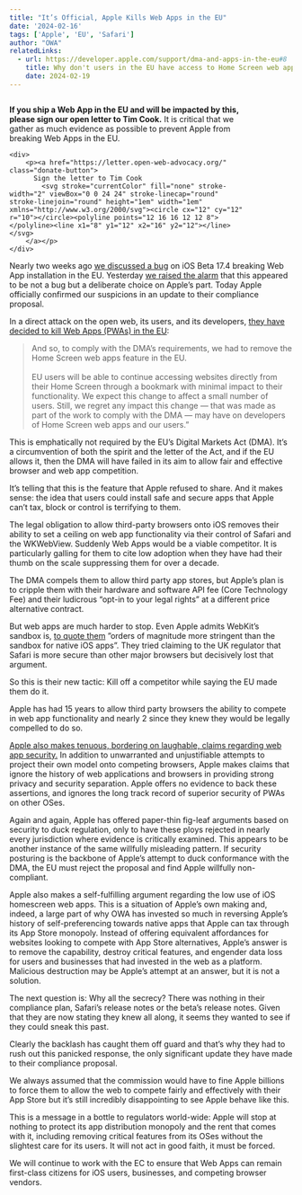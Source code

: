 ```yaml
---
title: "It’s Official, Apple Kills Web Apps in the EU"
date: '2024-02-16'
tags: ['Apple', 'EU', 'Safari']
author: "OWA"
relatedLinks:
  - url: https://developer.apple.com/support/dma-and-apps-in-the-eu#8
    title: Why don't users in the EU have access to Home Screen web apps?
    date: 2024-02-19
---
```


<div class="prom-banner" style="max-width: 30em;">
    <p class="x-illustration"><img src="/images/owa-home-logo.svg" alt="" /></p>
    <p><strong>If you ship a Web App in the EU and will be impacted by this, please sign our open letter to Tim Cook.</strong> It is critical that we gather as much evidence as possible to prevent Apple from breaking Web Apps in the EU.</p>

    <div>
        <p><a href="https://letter.open-web-advocacy.org/" class="donate-button">
          Sign the letter to Tim Cook
            <svg stroke="currentColor" fill="none" stroke-width="2" viewBox="0 0 24 24" stroke-linecap="round" stroke-linejoin="round" height="1em" width="1em" xmlns="http://www.w3.org/2000/svg"><circle cx="12" cy="12" r="10"></circle><polyline points="12 16 16 12 12 8"></polyline><line x1="8" y1="12" x2="16" y2="12"></line></svg>
        </a></p>
    </div>
</div>

Nearly two weeks ago [we discussed a bug](https://open-web-advocacy.org/blog/did-apple-just-break-web-apps-in-ios17.4-beta-eu/) on iOS Beta 17.4 breaking Web App installation in the EU. Yesterday [we raised the alarm](https://open-web-advocacy.org/blog/apple-on-course-to-break-all-web-apps-in-eu-within-20-days/) that this appeared to be not a bug but a deliberate choice on Apple’s part. Today Apple officially confirmed our suspicions in an update to their compliance proposal.

In a direct attack on the open web, its users, and its developers, [they have decided to kill Web Apps (PWAs) in the EU](https://developer.apple.com/support/dma-and-apps-in-the-eu#8):

> And so, to comply with the DMA’s requirements, we had to remove the Home Screen web apps feature in the EU.<br><br>
> EU users will be able to continue accessing websites directly from their Home Screen through a bookmark with minimal impact to their functionality. We expect this change to affect a small number of users. Still, we regret any impact this change — that was made as part of the work to comply with the DMA — may have on developers of Home Screen web apps and our users.”

This is emphatically not required by the EU’s Digital Markets Act (DMA). It’s a circumvention of both the spirit and the letter of the Act, and if the EU allows it, then the DMA will have failed in its aim to allow fair and effective browser and web app competition.

It’s telling that this is the feature that Apple refused to share. And it makes sense: the idea that users could install safe and secure apps that Apple can’t tax, block or control is terrifying to them.

The legal obligation to allow third-party browsers onto iOS removes their ability to set a ceiling on web app functionality via their control of Safari and the WKWebView. Suddenly Web Apps would be a viable competitor. It is particularly galling for them to cite low adoption when they have had their thumb on the scale suppressing them for over a decade.

The DMA compels them to allow third party app stores, but Apple’s plan is to cripple them with their hardware and software API fee (Core Technology Fee) and their ludicrous “opt-in to your legal rights” at a different price alternative contract.

But web apps are much harder to stop. Even Apple admits WebKit’s sandbox is, [to quote them](https://assets.publishing.service.gov.uk/media/62277271d3bf7f158779fe39/Apple_11.3.22.pdf) ”orders of magnitude more stringent than the sandbox for native iOS apps”. They tried claiming to the UK regulator that Safari is more secure than other major browsers but decisively lost that argument.

So this is their new tactic: Kill off a competitor while saying the EU made them do it.

Apple has had 15 years to allow third party browsers the ability to compete in web app functionality and nearly 2 since they knew they would be legally compelled to do so.

[Apple also makes tenuous, bordering on laughable, claims regarding web app security.](https://developer.apple.com/support/dma-and-apps-in-the-eu#dev-qa:~:text=Why%20don%27t%20users%20in%20the%20EU%20have%20access%20to%20Home%20Screen%20web%20apps%3F) In addition to unwarranted and unjustifiable attempts to project their own model onto competing browsers, Apple makes claims that ignore the history of web applications and browsers in providing strong privacy and security separation. Apple offers no evidence to back these assertions, and ignores the long track record of superior security of PWAs on other OSes.

Again and again, Apple has offered paper-thin fig-leaf arguments based on security to duck regulation, only to have these ploys rejected in nearly every jurisdiction where evidence is critically examined. This appears to be another instance of the same willfully misleading pattern. If security posturing is the backbone of Apple’s attempt to duck conformance with the DMA, the EU must reject the proposal and find Apple willfully non-compliant.

Apple also makes a self-fulfilling argument regarding the low use of iOS homescreen web apps. This is a situation of Apple’s own making and, indeed, a large part of why OWA has invested so much in reversing Apple’s history of self-preferencing towards native apps that Apple can tax through its App Store monopoly. Instead of offering equivalent affordances for websites looking to compete with App Store alternatives, Apple’s answer is to remove the capability, destroy critical features, and engender data loss for users and businesses that had invested in the web as a platform. Malicious destruction may be Apple’s attempt at an answer, but it is not a solution.

The next question is: Why all the secrecy? There was nothing in their compliance plan, Safari’s release notes or the beta’s release notes. Given that they are now stating they knew all along, it seems they wanted to see if they could sneak this past.

Clearly the backlash has caught them off guard and that’s why they had to rush out this panicked response, the only significant update they have made to their compliance proposal.

We always assumed that the commission would have to fine Apple billions to force them to allow the web to compete fairly and effectively with their App Store but it’s still incredibly disappointing to see Apple behave like this.

This is a message in a bottle to regulators world-wide: Apple will stop at nothing to protect its app distribution monopoly and the rent that comes with it, including removing critical features from its OSes without the slightest care for its users. It will not act in good faith, it must be forced.

We will continue to work with the EC to ensure that Web Apps can remain first-class citizens for iOS users, businesses, and competing browser vendors.
